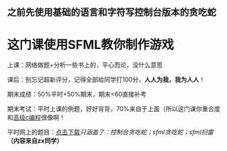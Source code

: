 ## 之前先使用基础的语言和字符写控制台版本的贪吃蛇

# 这门课使用SFML教你制作游戏

上课：网络做题+分析一些书上的，平心而论，没什么意思

课后：别忘记超新评分，记得全部给同学打100分，**人人为我，我为人人**！

期末成绩：50%平时+50%期末，期末<60直接补考

期末考试：平时上课的例题，好好背背，70%来自于上面（所以这门课你重合度和[高级c编程](../../大一下/高级C编程)很像啊！

平时网上的题目：[点击下载](游戏程序设计题目答案(其一).docx)*只涵盖了：控制台贪吃蛇；sfml贪吃蛇；sfml扫雷* **（内容来自zx同学）**

